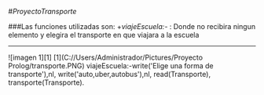 #_ProyectoTransporte_

###Las funciones utilizadas son:
+_viajeEscuela:-_
: Donde no recibira ningun elemento y elegira el transporte en que viajara a la escuela

***
![imagen 1][1]
[1](C://Users/Administrador/Pictures/Proyecto Prolog/transporte.PNG)
viajeEscuela:-write('Elige una forma de transporte'),nl,
	write('auto,uber,autobus'),nl,
	read(Transporte),
	transporte(Transporte).
